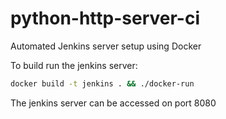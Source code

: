 # python-http-server-ci
Automated Jenkins server setup using Docker

To build run the jenkins server:
```bash
docker build -t jenkins . && ./docker-run
```

The jenkins server can be accessed on port 8080

